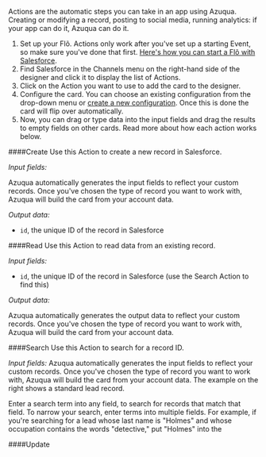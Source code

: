 Actions are the automatic steps you can take in an app using Azuqua. Creating or modifying a record, posting to social media, running analytics: if your app can do it, Azuqua can do it. 

1. Set up your Flõ. Actions only work after you've set up a starting Event, so make sure you've done that first. [Here's how you can start a Fl&otilde; with Salesforce]().
2. Find Salesforce in the Channels menu on the right-hand side of the designer and click it to display the list of Actions.
3. Click on the Action you want to use to add the card to the designer. 
4. Configure the card. You can choose an existing configuration from the drop-down menu or [create a new configuration](). Once this is done the card will flip over automatically. 
5. Now, you can drag or type data into the input fields and drag the results to empty fields on other cards. Read more about how each action works below.

####Create
Use this Action to create a new record in Salesforce. 

*Input fields:*

Azuqua automatically generates the input fields to reflect your custom records. Once you've chosen the type of record you want to work with, Azuqua will build the card from your account data.

*Output data:*

* `id`, the unique ID of the record in Salesforce

####Read
Use this Action to read data from an existing record.

*Input fields:*

* `id`, the unique ID of the record in Salesforce (use the Search Action to find this)

*Output data:*

Azuqua automatically generates the output data to reflect your custom records. Once you've chosen the type of record you want to work with, Azuqua will build the card from your account data.

####Search
Use this Action to search for a record ID.

*Input fields:*
Azuqua automatically generates the input fields to reflect your custom records. Once you've chosen the type of record you want to work with, Azuqua will build the card from your account data. The example on the right shows a standard lead record. 

Enter a search term into any field, to search for records that match that field. To narrow your search, enter terms into multiple fields. For example, if you're searching for a lead whose last name is "Holmes" and whose occupation contains the words "detective," put "Holmes" into the 

####Update

